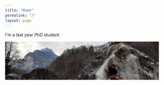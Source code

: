 ```yaml
---
title: "Home"
permalink: "/"
layout: page
---
```


I'm a last year PhD student

![alt text](https://github.com/dfisac/dfisac.github.io/blob/master/guix.jpg?raw=true)


